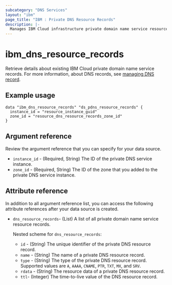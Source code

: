 ```yaml
---
subcategory: "DNS Services"
layout: "ibm"
page_title: "IBM : Private DNS Resource Records"
description: |-
  Manages IBM Cloud infrastructure private domain name service resource records.
---
```


# ibm_dns_resource_records

Retrieve details about existing IBM Cloud private domain name service records. For more information, about DNS records, see [managing DNS record](https://cloud.ibm.com/docs/dns-svcs?topic=dns-svcs-managing-dns-records).


## Example usage

```
data "ibm_dns_resource_records" "ds_pdns_resource_records" {
  instance_id = "resource_instance_guid"
  zone_id = "resource_dns_resource_records_zone_id"
}
```

## Argument reference
Review the argument reference that you can specify for your data source. 

- `instance_id` - (Required, String) The ID of the private DNS service instance.
- `zone_id` - (Required, String) The ID of the zone that you added to the private DNS service instance.

## Attribute reference
In addition to all argument reference list, you can access the following attribute references after your data source is created.

- `dns_resource_records`- (List) A list of all private domain name service resource records.

  Nested scheme for `dns_resource_records`:
  - `id` - (String) The unique identifier of the private DNS resource record.
  - `name` - (String) The name of a private DNS resource record.
  - `type` - (String) The type of the private DNS resource record. Supported values are `A`, `AAAA`, `CNAME`, `PTR`, `TXT`, `MX`, and `SRV`.
  - `rdata` - (String) The resource data of a private DNS resource record.
  - `ttl`- (Integer) The time-to-live value of the DNS resource record.

